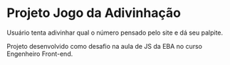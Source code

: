 # Projeto Jogo da Adivinhação

Usuário tenta adivinhar qual o número pensado pelo site e dá seu palpite.

Projeto desenvolvido como desafio na aula de JS da EBA no curso Engenheiro Front-end.